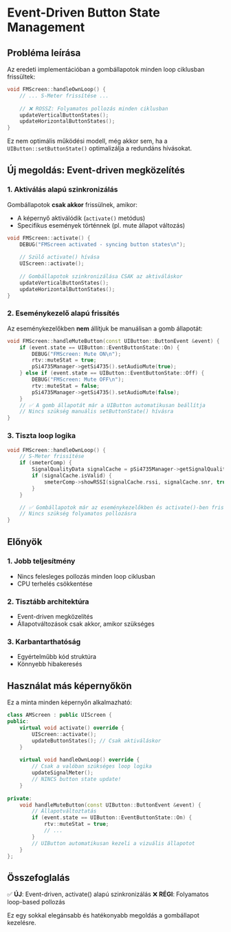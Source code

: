 # Event-Driven Button State Management

## Probléma leírása

Az eredeti implementációban a gombállapotok minden loop ciklusban frissültek:

```cpp
void FMScreen::handleOwnLoop() {
    // ... S-Meter frissítése ...
    
    // ❌ ROSSZ: Folyamatos pollozás minden ciklusban
    updateVerticalButtonStates();
    updateHorizontalButtonStates();
}
```

Ez nem optimális működési modell, még akkor sem, ha a `UIButton::setButtonState()` optimalizálja a redundáns hívásokat.

## Új megoldás: Event-driven megközelítés

### 1. Aktiválás alapú szinkronizálás

Gombállapotok **csak akkor** frissülnek, amikor:
- A képernyő aktiválódik (`activate()` metódus)
- Specifikus események történnek (pl. mute állapot változás)

```cpp
void FMScreen::activate() {
    DEBUG("FMScreen activated - syncing button states\n");
    
    // Szülő activate() hívása
    UIScreen::activate();
    
    // Gombállapotok szinkronizálása CSAK az aktiváláskor
    updateVerticalButtonStates();
    updateHorizontalButtonStates();
}
```

### 2. Eseménykezelő alapú frissítés

Az eseménykezelőkben **nem** állítjuk be manuálisan a gomb állapotát:

```cpp
void FMScreen::handleMuteButton(const UIButton::ButtonEvent &event) {
    if (event.state == UIButton::EventButtonState::On) {
        DEBUG("FMScreen: Mute ON\n");
        rtv::muteStat = true;
        pSi4735Manager->getSi4735().setAudioMute(true);
    } else if (event.state == UIButton::EventButtonState::Off) {
        DEBUG("FMScreen: Mute OFF\n");
        rtv::muteStat = false;
        pSi4735Manager->getSi4735().setAudioMute(false);
    }
    // ✅ A gomb állapotát már a UIButton automatikusan beállítja
    // Nincs szükség manuális setButtonState() hívásra
}
```

### 3. Tiszta loop logika

```cpp
void FMScreen::handleOwnLoop() {
    // S-Meter frissítése
    if (smeterComp) {
        SignalQualityData signalCache = pSi4735Manager->getSignalQuality();
        if (signalCache.isValid) {
            smeterComp->showRSSI(signalCache.rssi, signalCache.snr, true);
        }
    }

    // ✅ Gombállapotok már az eseménykezelőkben és activate()-ben frissülnek
    // Nincs szükség folyamatos pollozásra
}
```

## Előnyök

### 1. **Jobb teljesítmény**
- Nincs felesleges pollozás minden loop ciklusban
- CPU terhelés csökkentése

### 2. **Tisztább architektúra**
- Event-driven megközelítés
- Állapotváltozások csak akkor, amikor szükséges

### 3. **Karbantarthatóság**
- Egyértelműbb kód struktúra
- Könnyebb hibakeresés

## Használat más képernyőkön

Ez a minta minden képernyőn alkalmazható:

```cpp
class AMScreen : public UIScreen {
public:
    virtual void activate() override {
        UIScreen::activate();
        updateButtonStates(); // Csak aktiváláskor
    }
    
    virtual void handleOwnLoop() override {
        // Csak a valóban szükséges loop logika
        updateSignalMeter();
        // NINCS button state update!
    }
    
private:
    void handleMuteButton(const UIButton::ButtonEvent &event) {
        // Állapotváltoztatás
        if (event.state == UIButton::EventButtonState::On) {
            rtv::muteStat = true;
            // ...
        }
        // UIButton automatikusan kezeli a vizuális állapotot
    }
};
```

## Összefoglalás

✅ **ÚJ**: Event-driven, activate() alapú szinkronizálás
❌ **RÉGI**: Folyamatos loop-based pollozás

Ez egy sokkal elegánsabb és hatékonyabb megoldás a gombállapot kezelésre.

